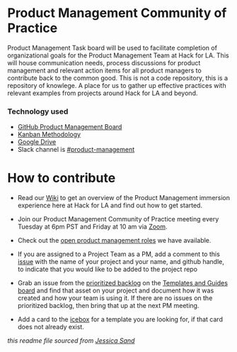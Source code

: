 # Product Management Community of Practice 

Product Management Task board will be used to facilitate completion of organizational goals for the Product Management Team at Hack for LA. This will house communication needs, process discussions for product management and relevant action items for all product managers to contribute back to the common good. This is not a code repository, this is a repository of knowlege. A place for us to gather up effective practices with relevant examples from projects around Hack for LA and beyond.

### Technology used

- [GitHub Product Management Board](https://github.com/hackforla/product-management/projects/1)
- [Kanban Methodology](https://docs.google.com/document/d/11Fe7mNdmPBP5bD_yLJ1C0_I1TmoK47AuHHrdhdDyWCs/edit?usp=sharing)
- [Google Drive](https://drive.google.com/drive/folders/1lO8k_0Z1UejkuRlNMYlUl2xlqgyBmvrF?usp=sharing) 
- Slack channel is [#product-management](https://hackforla.slack.com/archives/C010LNXH2JY) 

# How to contribute
- Read our [Wiki](https://github.com/hackforla/product-management/wiki) to get an overview of the Product Management immersion experience here at Hack for LA and find out how to get started.

- Join our Product Management Community of Practice meeting every Tuesday at 6pm PST and Friday at 10 am via [Zoom](https://us02web.zoom.us/j/81435536017?pwd=eHNtNm5SVnpickxqUHRlbFJtS2tJUT09).

- Check out the [open product management roles](https://github.com/hackforla/product-management/projects/8) we have available.

- If you are assigned to a Project Team as a PM, add a comment to this [issue](https://github.com/hackforla/product-management/issues/41) with the name of your project and your name, and github handle, to indicate that you would like to be added to the project repo


- Grab an issue from the [prioritized backlog](https://github.com/hackforla/product-managment/projects/2#column-10573805) on the [Templates and Guides board](https://github.com/hackforla/product-managment/projects/2) and find that asset on your project and document how it was created and how your team is using it.  If there are no issues on the prioritized backlog, then bring that up at the next PM meeting.

- Add a card to the [icebox](https://github.com/hackforla/product-managment/projects/2#column-10573804) for a template you are looking for, if that card does not already exist.



*this readme file sourced from [Jessica Sand](http://jessicasand.com/other-stuff/just-enough-docs/)*
